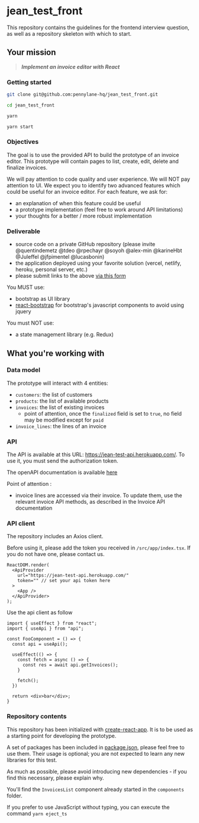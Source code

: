 # jean_test_front

This repository contains the guidelines for the frontend interview question, as well as a repository skeleton with which to start.

## Your mission

> ***Implement an invoice editor with React***

### Getting started

```sh
git clone git@github.com:pennylane-hq/jean_test_front.git

cd jean_test_front

yarn

yarn start
```


### Objectives

The goal is to use the provided API to build the prototype of an invoice editor.
This prototype will contain pages to list, create, edit, delete and finalize invoices.

We will pay attention to code quality and user experience. We will NOT pay attention to UI.
We expect you to identify two advanced features which could be useful for an invoice editor. For each feature, we ask for:
- an explanation of when this feature could be useful
- a prototype implementation (feel free to work around API limitations)
- your thoughts for a better / more robust implementation

### Deliverable

- source code on a private GitHub repository (please invite @quentindemetz @tdeo @rpechayr @soyoh @alex-min @karineHbt @Juleffel @jfpimentel @lucasbonin)
- the application deployed using your favorite solution (vercel, netlify, heroku, personal server, etc.)
- please submit links to the above [via this form](https://forms.gle/siH7Rezuq2V1mUJGA)

You MUST use:
- bootstrap as UI library
- [react-bootstrap](https://react-bootstrap.github.io/) for bootstrap's javascript components to avoid using jquery

You must NOT use:
- a state management library (e.g. Redux)

## What you're working with

### Data model

The prototype will interact with 4 entities:
- `customers`: the list of customers
- `products`: the list of available products
- `invoices`: the list of existing invoices
  - point of attention, once the `finalized` field is set to `true`, no field may be modified except for `paid`
- `invoice_lines`: the lines of an invoice


### API

The API is available at this URL: https://jean-test-api.herokuapp.com/. To use it, you 
must send the authorization token.

The openAPI documentation is available [here](https://jean-test-api.herokuapp.com/api-docs/index.html)

Point of attention :
- invoice lines are accessed via their invoice. To update them, use the relevant invoice API methods, as described in the Invoice API documentation

### API client

The repository includes an Axios client.

Before using it, please add the token you received in `/src/app/index.tsx`.
If you do not have one, please contact us.

```tsx
ReactDOM.render(
  <ApiProvider
    url="https://jean-test-api.herokuapp.com/"
    token="" // set your api token here
  >
    <App />
  </ApiProvider>
);
```

Use the api client as follow

```tsx
import { useEffect } from "react";
import { useApi } from "api";

const FooComponent = () => {
  const api = useApi();

  useEffect(() => {
    const fetch = async () => {
      const res = await api.getInvoices();
    }

    fetch();
  })

  return <div>bar</div>;
}
```
### Repository contents

This repository has been initialized with [create-react-app](https://github.com/facebook/create-react-app). It is to be used as a starting point for developing the prototype.

A set of packages has been included in [package.json](./package.json), please feel free to use them. Their usage is optional; you are not expected to learn any new libraries for this test.

As much as possible, please avoid introducing new dependencies - if you find this necessary, please explain why.

You'll find the `InvoicesList` component already started in the `components` folder.

If you prefer to use JavaScript without typing, you can execute the command `yarn eject_ts`
